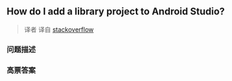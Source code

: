 ## How do I add a library project to Android Studio?

> 译者 译自 [stackoverflow](http://stackoverflow.com/questions/16588064/how-do-i-add-a-library-project-to-android-studio) 

### 问题描述 

### 高票答案 

